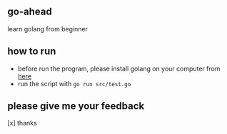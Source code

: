 ## go-ahead
learn golang from beginner

## how to run
- before run the program, please install golang on your computer from [here](https://golang.org/dl/)
- run the script with `go run src/test.go`

## please give me your feedback
[x] thanks

